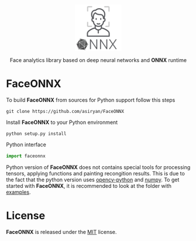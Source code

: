 <p align="center"><img width="25%" src="FaceONNX.png" /></p>
<p align="center"> Face analytics library based on deep neural networks and <b>ONNX</b> runtime </p>  

# FaceONNX
To build **FaceONNX** from sources for Python support follow this steps
```
git clone https://github.com/asiryan/FaceONNX
``` 
Install **FaceONNX** to your Python environment  
```
python setup.py install
```
Python interface  
```python
import faceonnx
```
Python version of **FaceONNX** does not contains special tools for processing tensors, applying functions and painting recongition results. This is due to the fact that the python version uses [opencv-python](https://opencv.org/) and [numpy](https://numpy.org/). To get started with **FaceONNX**, it is recommended to look at the folder with [examples](examples).  

# License
**FaceONNX** is released under the [MIT](LICENSE) license.
